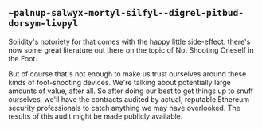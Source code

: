 ## `~palnup-salwyx-mortyl-silfyl--digrel-pitbud-dorsym-livpyl`
Solidity's notoriety for that comes with the happy little side-effect: there's now some great literature out there on the topic of Not Shooting Oneself in the Foot.

But of course that's not enough to make us trust ourselves around these kinds of foot-shooting devices. We're talking about potentially large amounts of value, after all. So after doing our best to get things up to snuff ourselves, we'll have the contracts audited by actual, reputable Ethereum security professionals to catch anything we may have overlooked. The results of this audit might be made publicly available.